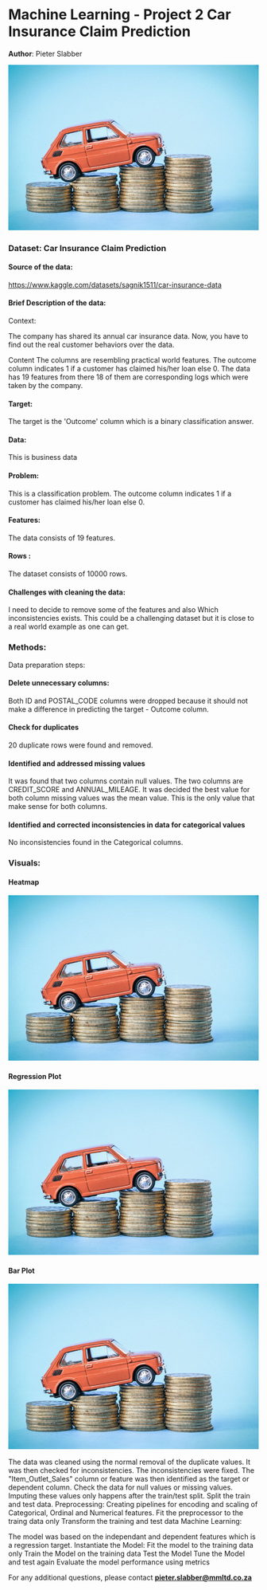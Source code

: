 # Machine Learning - Project 2 Car Insurance Claim Prediction

**Author**: Pieter Slabber

![alt text](https://github.com/SlabberP/Machine-Learning-Practice-Solutions/blob/main/carInsur.jpg)

### Dataset: Car Insurance Claim Prediction

#### Source of the data:

https://www.kaggle.com/datasets/sagnik1511/car-insurance-data 

#### Brief Description of the data:
Context:

The company has shared its annual car insurance data. Now, you have to find out the real customer behaviors over the data.

Content
The columns are resembling practical world features.
The outcome column indicates 1 if a customer has claimed his/her loan else 0.
The data has 19 features from there 18 of them are corresponding logs which were taken by the company.

#### Target:
The target is the 'Outcome' column which is a binary classification answer.

#### Data:
This is business data

#### Problem:
This is a classification problem. The outcome column indicates 1 if a customer has claimed his/her loan else 0.

#### Features:
The data consists of 19 features.

#### Rows :
The dataset consists of 10000 rows.

#### Challenges with cleaning the data:
I need to decide to remove some of the features and also Which inconsistencies exists. This could be a challenging dataset but it is close to a real world example as one can get.

### Methods:
Data preparation steps:

#### Delete unnecessary columns:
Both ID and POSTAL_CODE columns were dropped because it should not make a difference in predicting the target - Outcome column.

#### Check for duplicates
20 duplicate rows were found and removed.

#### Identified and addressed missing values
It was found that two columns contain null values. The two columns are CREDIT_SCORE and ANNUAL_MILEAGE.
It was decided the best value for both column missing values was the mean value. This is the only value that make sense for both columns.

#### Identified and corrected inconsistencies in data for categorical values
No inconsistencies found in the Categorical columns.

### Visuals:

#### Heatmap

![alt text](https://github.com/SlabberP/Machine-Learning-Practice-Solutions/blob/main/carInsur.jpg)

#### Regression Plot

![alt text](https://github.com/SlabberP/Machine-Learning-Practice-Solutions/blob/main/carInsur.jpg)

#### Bar Plot

![alt text](https://github.com/SlabberP/Machine-Learning-Practice-Solutions/blob/main/carInsur.jpg)

The data was cleaned using the normal removal of the duplicate values.
It was then checked for inconsistencies. The inconsistencies were fixed.
The "Item_Outlet_Sales" column or feature was then identified as the target or dependent column.
Check the data for null values or missing values. Imputing these values only happens after the train/test split.
Split the train and test data.
Preprocessing:
Creating pipelines for encoding and scaling of Categorical, Ordinal and Numerical features.
Fit the preprocessor to the traing data only
Transform the training and test data
Machine Learning:

The model was based on the independant and dependent features which is a regression target.
Instantiate the Model:
Fit the model to the training data only
Train the Model on the training data
Test the Model
Tune the Model and test again
Evaluate the model performance using metrics

For any additional questions, please contact **pieter.slabber@mmltd.co.za**
